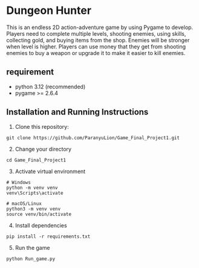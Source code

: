 # Dungeon Hunter

This is an endless 2D action-adventure game by using Pygame to develop.
Players need to complete multiple levels, shooting enemies, using skills, collecting gold, and buying items from the shop.
Enemies will be stronger when level is higher. 
Players can use money that they get from shooting enemies to buy a weapon or upgrade it to make it easier to kill enemies.

## requirement
- python 3.12 (recommended)
- pygame >= 2.6.4


## Installation and Running Instructions
1. Clone this repository:
```
git clone https://github.com/ParanyuLion/Game_Final_Project1.git
```

2. Change your directory
```
cd Game_Final_Project1
```

3. Activate virtual environment
```
# Windows
python -m venv venv
venv\Scripts\activate

# macOS/Linux
python3 -m venv venv
source venv/bin/activate
```

4. Install dependencies
```
pip install -r requirements.txt
```

5. Run the game
```
python Run_game.py
```

